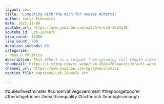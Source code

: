```yaml
---
layout: post
title: "Competing with the Rich for Houses #Shorts"
author: Garys Economics
date: 2022-11-09
youtube_url: https://www.youtube.com/watch?v=Lzb-I6d4a78
youtube_id: Lzb-I6d4a78
view_count: 12406
like_count: 708
duration_seconds: 60
categories:
- News & Politics
description: This #Short is a snippet from upcoming full length video "Who Actually Pays Tax?"
thumbnail: https://i.ytimg.com/vi_webp/Lzb-I6d4a78/maxresdefault.webp
channel_url: https://www.youtube.com/@garyseconomics
caption_file: captions/Lzb-I6d4a78.vtt

---
```


#dukeofwestminster #conservativegovernment #thepoorgetpoorer #therichgetricher #wealthinequality #taxtherich #enoughisenough
